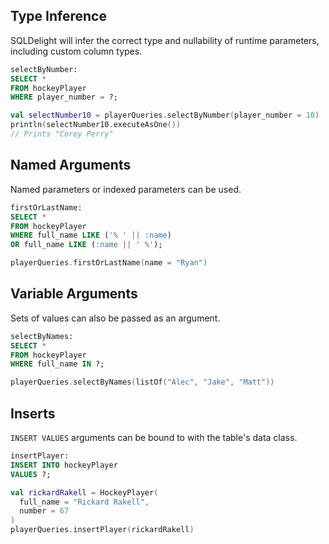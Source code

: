 ## Type Inference

SQLDelight will infer the correct type and nullability of runtime parameters,
including custom column types.

```sql
selectByNumber:
SELECT *
FROM hockeyPlayer
WHERE player_number = ?;
```

```kotlin
val selectNumber10 = playerQueries.selectByNumber(player_number = 10)
println(selectNumber10.executeAsOne())
// Prints "Corey Perry"
```

## Named Arguments

Named parameters or indexed parameters can be used.

```sql
firstOrLastName:
SELECT *
FROM hockeyPlayer
WHERE full_name LIKE ('% ' || :name)
OR full_name LIKE (:name || ' %');
```

```kotlin
playerQueries.firstOrLastName(name = "Ryan")
```

## Variable Arguments

Sets of values can also be passed as an argument.

```sql
selectByNames:
SELECT *
FROM hockeyPlayer
WHERE full_name IN ?;
```

```kotlin
playerQueries.selectByNames(listOf("Alec", "Jake", "Matt"))
```

## Inserts

`INSERT VALUES` arguments can be bound to with the table's data class.

```sql
insertPlayer:
INSERT INTO hockeyPlayer
VALUES ?;
```

```kotlin
val rickardRakell = HockeyPlayer(
  full_name = "Rickard Rakell",
  number = 67
)
playerQueries.insertPlayer(rickardRakell)
```
